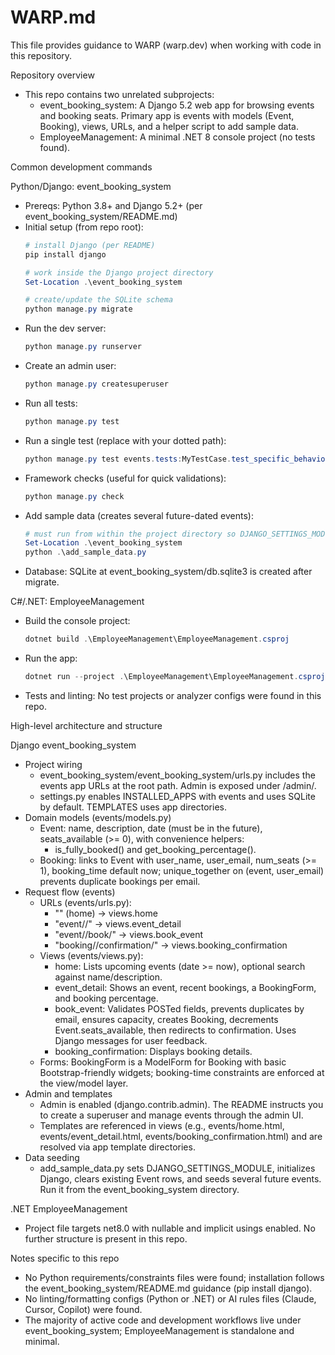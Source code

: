# WARP.md

This file provides guidance to WARP (warp.dev) when working with code in this repository.

Repository overview
- This repo contains two unrelated subprojects:
  - event_booking_system: A Django 5.2 web app for browsing events and booking seats. Primary app is events with models (Event, Booking), views, URLs, and a helper script to add sample data.
  - EmployeeManagement: A minimal .NET 8 console project (no tests found).

Common development commands

Python/Django: event_booking_system
- Prereqs: Python 3.8+ and Django 5.2+ (per event_booking_system/README.md)
- Initial setup (from repo root):
  ```powershell path=null start=null
  # install Django (per README)
  pip install django

  # work inside the Django project directory
  Set-Location .\event_booking_system

  # create/update the SQLite schema
  python manage.py migrate
  ```
- Run the dev server:
  ```powershell path=null start=null
  python manage.py runserver
  ```
- Create an admin user:
  ```powershell path=null start=null
  python manage.py createsuperuser
  ```
- Run all tests:
  ```powershell path=null start=null
  python manage.py test
  ```
- Run a single test (replace with your dotted path):
  ```powershell path=null start=null
  python manage.py test events.tests:MyTestCase.test_specific_behavior
  ```
- Framework checks (useful for quick validations):
  ```powershell path=null start=null
  python manage.py check
  ```
- Add sample data (creates several future-dated events):
  ```powershell path=null start=null
  # must run from within the project directory so DJANGO_SETTINGS_MODULE resolves
  Set-Location .\event_booking_system
  python .\add_sample_data.py
  ```
- Database: SQLite at event_booking_system/db.sqlite3 is created after migrate.

C#/.NET: EmployeeManagement
- Build the console project:
  ```powershell path=null start=null
  dotnet build .\EmployeeManagement\EmployeeManagement.csproj
  ```
- Run the app:
  ```powershell path=null start=null
  dotnet run --project .\EmployeeManagement\EmployeeManagement.csproj
  ```
- Tests and linting: No test projects or analyzer configs were found in this repo.

High-level architecture and structure

Django event_booking_system
- Project wiring
  - event_booking_system/event_booking_system/urls.py includes the events app URLs at the root path. Admin is exposed under /admin/.
  - settings.py enables INSTALLED_APPS with events and uses SQLite by default. TEMPLATES uses app directories.
- Domain models (events/models.py)
  - Event: name, description, date (must be in the future), seats_available (>= 0), with convenience helpers:
    - is_fully_booked() and get_booking_percentage().
  - Booking: links to Event with user_name, user_email, num_seats (>= 1), booking_time default now; unique_together on (event, user_email) prevents duplicate bookings per email.
- Request flow (events)
  - URLs (events/urls.py):
    - "" (home) → views.home
    - "event/<id>/" → views.event_detail
    - "event/<id>/book/" → views.book_event
    - "booking/<id>/confirmation/" → views.booking_confirmation
  - Views (events/views.py):
    - home: Lists upcoming events (date >= now), optional search against name/description.
    - event_detail: Shows an event, recent bookings, a BookingForm, and booking percentage.
    - book_event: Validates POSTed fields, prevents duplicates by email, ensures capacity, creates Booking, decrements Event.seats_available, then redirects to confirmation. Uses Django messages for user feedback.
    - booking_confirmation: Displays booking details.
  - Forms: BookingForm is a ModelForm for Booking with basic Bootstrap-friendly widgets; booking-time constraints are enforced at the view/model layer.
- Admin and templates
  - Admin is enabled (django.contrib.admin). The README instructs you to create a superuser and manage events through the admin UI.
  - Templates are referenced in views (e.g., events/home.html, events/event_detail.html, events/booking_confirmation.html) and are resolved via app template directories.
- Data seeding
  - add_sample_data.py sets DJANGO_SETTINGS_MODULE, initializes Django, clears existing Event rows, and seeds several future events. Run it from the event_booking_system directory.

.NET EmployeeManagement
- Project file targets net8.0 with nullable and implicit usings enabled. No further structure is present in this repo.

Notes specific to this repo
- No Python requirements/constraints files were found; installation follows the event_booking_system/README.md guidance (pip install django).
- No linting/formatting configs (Python or .NET) or AI rules files (Claude, Cursor, Copilot) were found.
- The majority of active code and development workflows live under event_booking_system; EmployeeManagement is standalone and minimal.
